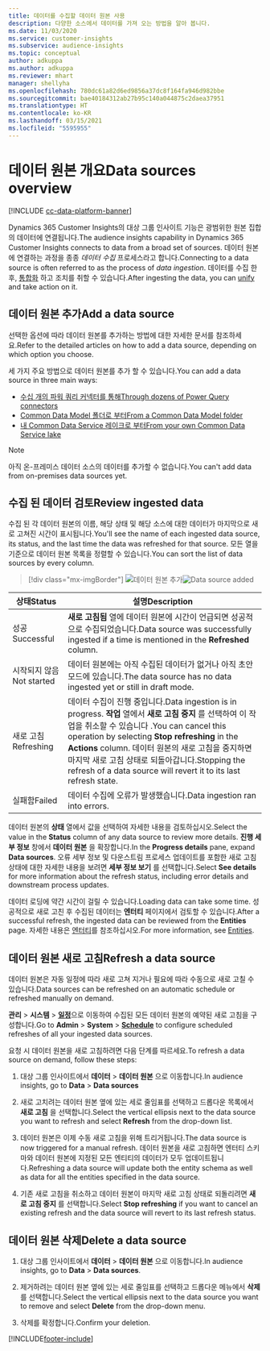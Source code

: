 ```yaml
---
title: 데이터를 수집할 데이터 원본 사용
description: 다양한 소스에서 데이터를 가져 오는 방법을 알아 봅니다.
ms.date: 11/03/2020
ms.service: customer-insights
ms.subservice: audience-insights
ms.topic: conceptual
author: adkuppa
ms.author: adkuppa
ms.reviewer: mhart
manager: shellyha
ms.openlocfilehash: 780dc61a82d6ed9856a37dc8f164fa946d982bbe
ms.sourcegitcommit: bae40184312ab27b95c140a044875c2daea37951
ms.translationtype: HT
ms.contentlocale: ko-KR
ms.lasthandoff: 03/15/2021
ms.locfileid: "5595955"
---
```

# <a name="data-sources-overview"></a><span data-ttu-id="8e21c-103">데이터 원본 개요</span><span class="sxs-lookup"><span data-stu-id="8e21c-103">Data sources overview</span></span>

[!INCLUDE [cc-data-platform-banner](../includes/cc-data-platform-banner.md)]

<span data-ttu-id="8e21c-104">Dynamics 365 Customer Insights의 대상 그룹 인사이트 기능은 광범위한 원본 집합의 데이터에 연결됩니다.</span><span class="sxs-lookup"><span data-stu-id="8e21c-104">The audience insights capability in Dynamics 365 Customer Insights connects to data from a broad set of sources.</span></span> <span data-ttu-id="8e21c-105">데이터 원본에 연결하는 과정을 종종 *데이터 수집* 프로세스라고 합니다.</span><span class="sxs-lookup"><span data-stu-id="8e21c-105">Connecting to a data source is often referred to as the process of *data ingestion*.</span></span> <span data-ttu-id="8e21c-106">데이터를 수집 한 후, [통합화](data-unification.md) 하고 조치를 취할 수 있습니다.</span><span class="sxs-lookup"><span data-stu-id="8e21c-106">After ingesting the data, you can [unify](data-unification.md) and take action on it.</span></span>

## <a name="add-a-data-source"></a><span data-ttu-id="8e21c-107">데이터 원본 추가</span><span class="sxs-lookup"><span data-stu-id="8e21c-107">Add a data source</span></span>

<span data-ttu-id="8e21c-108">선택한 옵션에 따라 데이터 원본를 추가하는 방법에 대한 자세한 문서를 참조하세요.</span><span class="sxs-lookup"><span data-stu-id="8e21c-108">Refer to the detailed articles on how to add a data source, depending on which option you choose.</span></span>

<span data-ttu-id="8e21c-109">세 가지 주요 방법으로 데이터 원본를 추가 할 수 있습니다.</span><span class="sxs-lookup"><span data-stu-id="8e21c-109">You can add a data source in three main ways:</span></span>

- [<span data-ttu-id="8e21c-110">수십 개의 파워 쿼리 커넥터를 통해</span><span class="sxs-lookup"><span data-stu-id="8e21c-110">Through dozens of Power Query connectors</span></span>](connect-power-query.md)
- [<span data-ttu-id="8e21c-111">Common Data Model 폴더로 부터</span><span class="sxs-lookup"><span data-stu-id="8e21c-111">From a Common Data Model folder</span></span>](connect-common-data-model.md)
- [<span data-ttu-id="8e21c-112">내 Common Data Service 레이크로 부터</span><span class="sxs-lookup"><span data-stu-id="8e21c-112">From your own Common Data Service lake</span></span>](connect-common-data-service-lake.md)

> [!NOTE]
> <span data-ttu-id="8e21c-113">아직 온-프레미스 데이터 소스의 데이터를 추가할 수 없습니다.</span><span class="sxs-lookup"><span data-stu-id="8e21c-113">You can't add data from on-premises data sources yet.</span></span>

## <a name="review-ingested-data"></a><span data-ttu-id="8e21c-114">수집 된 데이터 검토</span><span class="sxs-lookup"><span data-stu-id="8e21c-114">Review ingested data</span></span>

<span data-ttu-id="8e21c-115">수집 된 각 데이터 원본의 이름, 해당 상태 및 해당 소스에 대한 데이터가 마지막으로 새로 고쳐진 시간이 표시됩니다.</span><span class="sxs-lookup"><span data-stu-id="8e21c-115">You'll see the name of each ingested data source, its status, and the last time the data was refreshed for that source.</span></span> <span data-ttu-id="8e21c-116">모든 열을 기준으로 데이터 원본 목록을 정렬할 수 있습니다.</span><span class="sxs-lookup"><span data-stu-id="8e21c-116">You can sort the list of data sources by every column.</span></span>

> [!div class="mx-imgBorder"]
> <span data-ttu-id="8e21c-117">![데이터 원본 추가](media/configure-data-datasource-added.png "데이터 원본 추가")</span><span class="sxs-lookup"><span data-stu-id="8e21c-117">![Data source added](media/configure-data-datasource-added.png "Data source added")</span></span>

|<span data-ttu-id="8e21c-118">상태</span><span class="sxs-lookup"><span data-stu-id="8e21c-118">Status</span></span>  |<span data-ttu-id="8e21c-119">설명</span><span class="sxs-lookup"><span data-stu-id="8e21c-119">Description</span></span>  |
|---------|---------|
|<span data-ttu-id="8e21c-120">성공</span><span class="sxs-lookup"><span data-stu-id="8e21c-120">Successful</span></span>   |<span data-ttu-id="8e21c-121">**새로 고침됨** 열에 데이터 원본에 시간이 언급되면 성공적으로 수집되었습니다.</span><span class="sxs-lookup"><span data-stu-id="8e21c-121">Data source was successfully ingested if a time is mentioned in the **Refreshed** column.</span></span>
|<span data-ttu-id="8e21c-122">시작되지 않음</span><span class="sxs-lookup"><span data-stu-id="8e21c-122">Not started</span></span>   |<span data-ttu-id="8e21c-123">데이터 원본에는 아직 수집된 데이터가 없거나 아직 초안 모드에 있습니다.</span><span class="sxs-lookup"><span data-stu-id="8e21c-123">The data source has no data ingested yet or still in draft mode.</span></span>         |
|<span data-ttu-id="8e21c-124">새로 고침</span><span class="sxs-lookup"><span data-stu-id="8e21c-124">Refreshing</span></span>    |<span data-ttu-id="8e21c-125">데이터 수집이 진행 중입니다.</span><span class="sxs-lookup"><span data-stu-id="8e21c-125">Data ingestion is in progress.</span></span> <span data-ttu-id="8e21c-126">**작업** 열에서 **새로 고침 중지** 를 선택하여 이 작업을 취소할 수 있습니다 .</span><span class="sxs-lookup"><span data-stu-id="8e21c-126">You can cancel this operation by selecting **Stop refreshing** in the **Actions** column.</span></span> <span data-ttu-id="8e21c-127">데이터 원본의 새로 고침을 중지하면 마지막 새로 고침 상태로 되돌아갑니다.</span><span class="sxs-lookup"><span data-stu-id="8e21c-127">Stopping the refresh of a data source will revert it to its last refresh state.</span></span>       |
|<span data-ttu-id="8e21c-128">실패함</span><span class="sxs-lookup"><span data-stu-id="8e21c-128">Failed</span></span>     |<span data-ttu-id="8e21c-129">데이터 수집에 오류가 발생했습니다.</span><span class="sxs-lookup"><span data-stu-id="8e21c-129">Data ingestion ran into errors.</span></span>         |

<span data-ttu-id="8e21c-130">데이터 원본의 **상태** 열에서 값을 선택하여 자세한 내용을 검토하십시오.</span><span class="sxs-lookup"><span data-stu-id="8e21c-130">Select the value in the **Status** column of any data source to review more details.</span></span> <span data-ttu-id="8e21c-131">**진행 세부 정보** 창에서 **데이터 원본** 을 확장합니다.</span><span class="sxs-lookup"><span data-stu-id="8e21c-131">In the **Progress details** pane, expand **Data sources**.</span></span> <span data-ttu-id="8e21c-132">오류 세부 정보 및 다운스트림 프로세스 업데이트를 포함한 새로 고침 상태에 대한 자세한 내용을 보려면 **세부 정보 보기** 를 선택합니다.</span><span class="sxs-lookup"><span data-stu-id="8e21c-132">Select **See details** for more information about the refresh status, including error details and downstream process updates.</span></span>

<span data-ttu-id="8e21c-133">데이터 로딩에 약간 시간이 걸릴 수 있습니다.</span><span class="sxs-lookup"><span data-stu-id="8e21c-133">Loading data can take some time.</span></span> <span data-ttu-id="8e21c-134">성공적으로 새로 고친 후 수집된 데이터는 **엔터티** 페이지에서 검토할 수 있습니다.</span><span class="sxs-lookup"><span data-stu-id="8e21c-134">After a successful refresh, the ingested data can be reviewed from the **Entities** page.</span></span> <span data-ttu-id="8e21c-135">자세한 내용은 [엔터티](entities.md)를 참조하십시오.</span><span class="sxs-lookup"><span data-stu-id="8e21c-135">For more information, see [Entities](entities.md).</span></span>

## <a name="refresh-a-data-source"></a><span data-ttu-id="8e21c-136">데이터 원본 새로 고침</span><span class="sxs-lookup"><span data-stu-id="8e21c-136">Refresh a data source</span></span>

<span data-ttu-id="8e21c-137">데이터 원본은 자동 일정에 따라 새로 고쳐 지거나 필요에 따라 수동으로 새로 고칠 수 있습니다.</span><span class="sxs-lookup"><span data-stu-id="8e21c-137">Data sources can be refreshed on an automatic schedule or refreshed manually on demand.</span></span> 

<span data-ttu-id="8e21c-138">**관리** > **시스템** > [**일정**](system.md#schedule-tab)으로 이동하여 수집된 모든 데이터 원본의 예약된 새로 고침을 구성합니다.</span><span class="sxs-lookup"><span data-stu-id="8e21c-138">Go to **Admin** > **System** > [**Schedule**](system.md#schedule-tab) to configure scheduled refreshes of all your ingested data sources.</span></span>

<span data-ttu-id="8e21c-139">요청 시 데이터 원본을 새로 고침하려면 다음 단계를 따르세요.</span><span class="sxs-lookup"><span data-stu-id="8e21c-139">To refresh a data source on demand, follow these steps:</span></span>

1. <span data-ttu-id="8e21c-140">대상 그룹 인사이트에서 **데이터** > **데이터 원본** 으로 이동합니다.</span><span class="sxs-lookup"><span data-stu-id="8e21c-140">In audience insights, go to **Data** > **Data sources**</span></span>

2. <span data-ttu-id="8e21c-141">새로 고치려는 데이터 원본 옆에 있는 세로 줄임표를 선택하고 드롭다운 목록에서 **새로 고침** 을 선택합니다.</span><span class="sxs-lookup"><span data-stu-id="8e21c-141">Select the vertical ellipsis next to the data source you want to refresh and select **Refresh** from the drop-down list.</span></span>

3. <span data-ttu-id="8e21c-142">데이터 원본은 이제 수동 새로 고침을 위해 트리거됩니다.</span><span class="sxs-lookup"><span data-stu-id="8e21c-142">The data source is now triggered for a manual refresh.</span></span> <span data-ttu-id="8e21c-143">데이터 원본을 새로 고침하면 엔터티 스키마와 데이터 원본에 지정된 모든 엔티티의 데이터가 모두 업데이트됩니다.</span><span class="sxs-lookup"><span data-stu-id="8e21c-143">Refreshing a data source will update both the entity schema as well as data for all the entities specified in the data source.</span></span>

4. <span data-ttu-id="8e21c-144">기존 새로 고침을 취소하고 데이터 원본이 마지막 새로 고침 상태로 되돌리려면 **새로 고침 중지** 를 선택합니다.</span><span class="sxs-lookup"><span data-stu-id="8e21c-144">Select **Stop refreshing** if you want to cancel an existing refresh and the data source will revert to its last refresh status.</span></span>

## <a name="delete-a-data-source"></a><span data-ttu-id="8e21c-145">데이터 원본 삭제</span><span class="sxs-lookup"><span data-stu-id="8e21c-145">Delete a data source</span></span>

1. <span data-ttu-id="8e21c-146">대상 그룹 인사이트에서 **데이터** > **데이터 원본** 으로 이동합니다.</span><span class="sxs-lookup"><span data-stu-id="8e21c-146">In audience insights, go to **Data** > **Data sources**.</span></span>

2. <span data-ttu-id="8e21c-147">제거하려는 데이터 원본 옆에 있는 세로 줄임표를 선택하고 드롭다운 메뉴에서 **삭제** 를 선택합니다.</span><span class="sxs-lookup"><span data-stu-id="8e21c-147">Select the vertical ellipsis next to the data source you want to remove and select **Delete** from the drop-down menu.</span></span>

3. <span data-ttu-id="8e21c-148">삭제를 확정합니다.</span><span class="sxs-lookup"><span data-stu-id="8e21c-148">Confirm your deletion.</span></span>


[!INCLUDE[footer-include](../includes/footer-banner.md)]